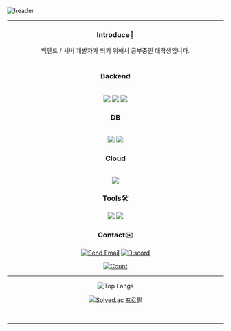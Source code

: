 <!--
**IanToo2/IanToo2** is a ✨ _special_ ✨ repository because its `README.md` (this file) appears on your GitHub profile.

Here are some ideas to get you started:

- 🔭 I’m currently working on ...
- 
- 👯 I’m looking to collaborate on ...
- 🤔 I’m looking for help with ...
- 💬 Ask me about ...
- 📫 How to reach me: ...
- 😄 Pronouns: ...
- ⚡ Fun fact: ...
-->
![header](https://capsule-render.vercel.app/api?type=transparent&height=300&section=header&text=KimJungIn&animation=fadeIn&fontColor=B3E5FC&fontSize=100&textBg=White)

***

<div align = "center">
 <h3>Introduce🤲</h3>
 백엔드 / 서버 개발자가 되기 위해서 공부중인 대학생입니다.
</div>
<div align = "center">
  <br><h3>Backend</h3><br>
  <img src="https://img.shields.io/badge/Java-ED8B00?style=for-the-badge&logo=openjdk&logoColor=white"/>
  <img src="https://img.shields.io/badge/Spring-6DB33F?style=for-the-badge&logo=spring&logoColor=white"/>
  <img src="https://img.shields.io/badge/Python-3776AB?style=for-the-badge&logo=python&logoColor=white"/>
 <br><h3>DB</h3><br>
  <img src="https://img.shields.io/badge/MySQL-00000F?style=for-the-badge&logo=mysql&logoColor=white"/>
  <img src="https://img.shields.io/badge/SQLite-07405E?style=for-the-badge&logo=sqlite&logoColor=white"/>
  <br><h3>Cloud</h3><br>
  <img src="https://img.shields.io/badge/Amazon_AWS-FF9900?style=for-the-badge&logo=amazonaws&logoColor=white"/>
  
  <br>
  
</div>

<div align = "center">
 <h3>Tools🛠️</h3>
  <img src="https://img.shields.io/badge/GitHub-F05032?style=flat&logo=GitHub&logoColor=white"/>
  <img src="https://img.shields.io/badge/Git-F05032?style=flat&logo=Git&logoColor=white"/><br>

</div>
<div align = "center">
 <h3>Contact✉️</h3>
  
 [![Send Email](https://img.shields.io/badge/rlawjddla0203@gmail.com-EA4335?style=flat&logo=Gmail&logoColor=white)](mailto:rlawjddla0203@gmail.com)
 [![Discord](https://img.shields.io/badge/Discord-7289DA?style=flat&logo=discord&logoColor=white)]([https://discord.gg/your_discord_invite_link_here](https://discord.gg/Vp9rdJcU))
</div>

<div align = "center">

 
 [![Count](https://hits.seeyoufarm.com/api/count/incr/badge.svg?url=https%3A%2F%2Fgithub.com%2FIanToo2&count_bg=%2374B2E7&title_bg=%23555555&icon=&icon_color=%23E7E7E7&title=hits&edge_flat=false)](https://hits.seeyoufarm.com)
 </div>
 


***

<div align="center">

![Top Langs](https://github-readme-stats.vercel.app/api/top-langs/?username=IanToo2&layout=compact&theme=dracula)

[![Solved.ac 프로필](http://mazassumnida.wtf/api/v2/generate_badge?boj=rlawjddla0203)](https://solved.ac/rlawjddla0203)

</div>


<br>

***
